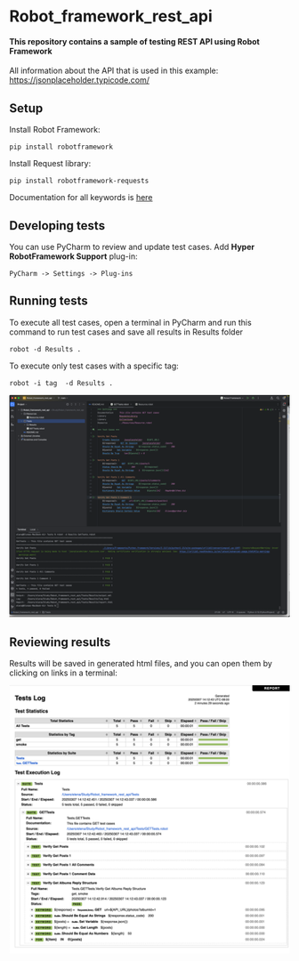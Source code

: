 # Robot_framework_rest_api
#### This repository contains a sample of testing REST API using Robot Framework
All information about the API that is used in this example: https://jsonplaceholder.typicode.com/

## Setup

Install Robot Framework:
```
pip install robotframework
```

Install Request library:
```
pip install robotframework-requests
```
Documentation for all keywords is [here](https://marketsquare.github.io/robotframework-requests/doc/RequestsLibrary.html)


## Developing tests
You can use PyCharm to review and update test cases. Add **Hyper RobotFramework Support** plug-in:
```
PyCharm -> Settings -> Plug-ins 
```

## Running tests

To execute all test cases, open a terminal in PyCharm and run this command to run test cases and save all results in Results folder
```
robot -d Results .
```

To execute only test cases with a specific tag:
```
robot -i tag  -d Results .
```

![img.png](Execution.png)


## Reviewing results
Results will be saved in generated html files, and you can open them by clicking on links in a terminal:

![img.png](Reports.png)